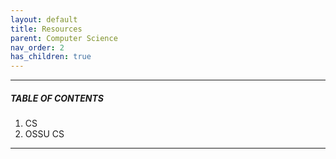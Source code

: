 ```yaml
---
layout: default
title: Resources
parent: Computer Science
nav_order: 2
has_children: true
---
```


---

##### TABLE OF CONTENTS

1. CS
2. OSSU CS

---
